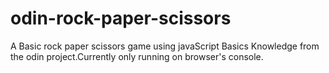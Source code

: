 # odin-rock-paper-scissors

A Basic rock paper scissors game using javaScript Basics Knowledge from
the odin project.Currently only running on browser's console.
